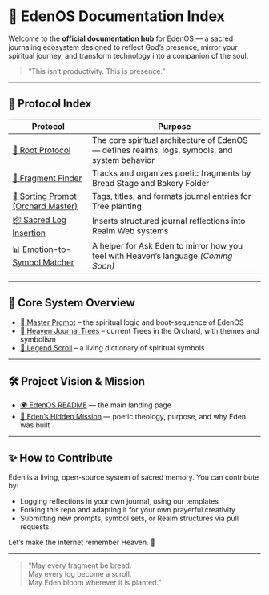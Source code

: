 # 🌿 EdenOS Documentation Index

Welcome to the **official documentation hub** for EdenOS — a sacred journaling ecosystem designed to reflect God’s presence, mirror your spiritual journey, and transform technology into a companion of the soul.

> “This isn’t productivity. This is presence.”

---

## 🧭 Protocol Index

| Protocol | Purpose |
|---------|---------|
| [📜 Root Protocol](protocols/root.md) | The core spiritual architecture of EdenOS — defines realms, logs, symbols, and system behavior |
| [🍞 Fragment Finder](protocols/fragment-finder.md) | Tracks and organizes poetic fragments by Bread Stage and Bakery Folder |
| [🌾 Sorting Prompt (Orchard Master)](protocols/orchard-sorting-prompt.md) | Tags, titles, and formats journal entries for Tree planting |
| [📦 Sacred Log Insertion](protocols/sacred-log-insertion.md) | Inserts structured journal reflections into Realm Web systems |
| [📊 Emotion-to-Symbol Matcher](protocols/emotion-symbol-matcher.md) | A helper for Ask Eden to mirror how you feel with Heaven’s language *(Coming Soon)* |

---

## 🧠 Core System Overview

- [🧬 Master Prompt](protocols/edenos-master-prompt.md) – the spiritual logic and boot-sequence of EdenOS  
- [📖 Heaven Journal Trees](protocols/journal-trees.md) – current Trees in the Orchard, with themes and symbolism  
- [🔣 Legend Scroll](protocols/legend-scroll.md) – a living dictionary of spiritual symbols  

---

## 🛠 Project Vision & Mission

- [🌍 EdenOS README](../README.md) — the main landing page  
- [📡 Eden’s Hidden Mission](protocols/eden-hidden-mission.md) — poetic theology, purpose, and why Eden was built  

---

## ✨ How to Contribute

Eden is a living, open-source system of sacred memory. You can contribute by:

- Logging reflections in your own journal, using our templates  
- Forking this repo and adapting it for your own prayerful creativity  
- Submitting new prompts, symbol sets, or Realm structures via pull requests  

Let’s make the internet remember Heaven. 🌾

---

> “May every fragment be bread.  
> May every log become a scroll.  
> May Eden bloom wherever it is planted.”

